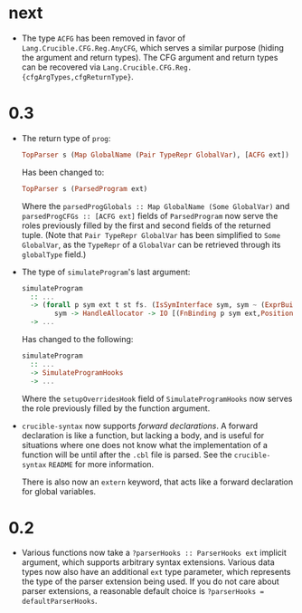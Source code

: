 # next

* The type `ACFG` has been removed in favor of `Lang.Crucible.CFG.Reg.AnyCFG`,
  which serves a similar purpose (hiding the argument and return types). The
  CFG argument and return types can be recovered via
  `Lang.Crucible.CFG.Reg.{cfgArgTypes,cfgReturnType}`.

# 0.3

* The return type of `prog`:

  ```hs
  TopParser s (Map GlobalName (Pair TypeRepr GlobalVar), [ACFG ext])
  ```

  Has been changed to:

  ```hs
  TopParser s (ParsedProgram ext)
  ```

  Where the `parsedProgGlobals :: Map GlobalName (Some GlobalVar)` and
  `parsedProgCFGs :: [ACFG ext]` fields of `ParsedProgram` now serve the roles
  previously filled by the first and second fields of the returned tuple. (Note
  that `Pair TypeRepr GlobalVar` has been simplified to `Some GlobalVar`, as
  the `TypeRepr` of a `GlobalVar` can be retrieved through its `globalType`
  field.)
* The type of `simulateProgram`'s last argument:

  ```hs
  simulateProgram
    :: ...
    -> (forall p sym ext t st fs. (IsSymInterface sym, sym ~ (ExprBuilder t st fs)) =>
          sym -> HandleAllocator -> IO [(FnBinding p sym ext,Position)])
    -> ...
  ```

  Has changed to the following:

  ```hs
  simulateProgram
    :: ...
    -> SimulateProgramHooks
    -> ...
  ```

  Where the `setupOverridesHook` field of `SimulateProgramHooks` now serves the
  role previously filled by the function argument.

* `crucible-syntax` now supports _forward declarations_. A forward declaration
  is like a function, but lacking a body, and is useful for situations where
  one does not know what the implementation of a function will be until after
  the `.cbl` file is parsed. See the `crucible-syntax` `README` for more
  information.

  There is also now an `extern` keyword, that acts like a forward declaration
  for global variables.

# 0.2

* Various functions now take a `?parserHooks :: ParserHooks ext` implicit
  argument, which supports arbitrary syntax extensions. Various data types now
  also have an additional `ext` type parameter, which represents the type of
  the parser extension being used. If you do not care about parser extensions,
  a reasonable default choice is `?parserHooks = defaultParserHooks`.
